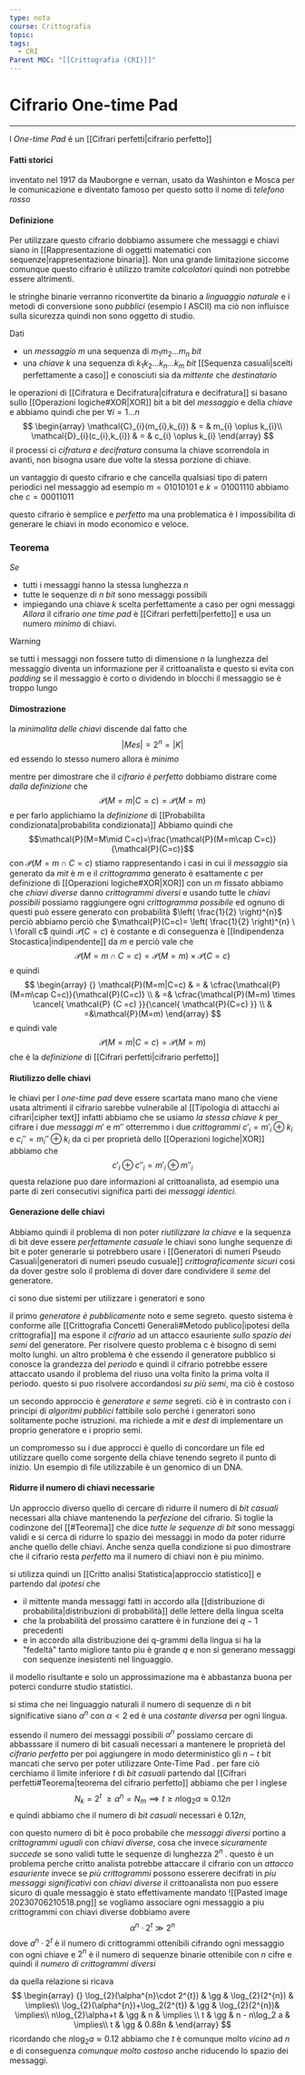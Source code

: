 ```yaml
---
type: nota
course: Crittografia
topic: 
tags:
  - CRI
Parent MOC: "[[Crittografia (CRI)]]"
---
```

# Cifrario One-time Pad
---
l _One-time Pad_ é un [[Cifrari perfetti|cifrario perfetto]]


#### Fatti storici
inventato nel 1917 da Mauborgne e vernan, usato da Washinton e Mosca per le comunicazione e diventato famoso per questo sotto il nome di _telefono rosso_


#### Definizione
Per utilizzare questo cifrario dobbiamo assumere che messaggi e chiavi siano in [[Rappresentazione di oggetti matematici con sequenze|rappresentazione binaria]]. Non una grande limitazione siccome comunque questo cifrario è utilizzo tramite _calcolatori_ quindi non potrebbe essere altrimenti.

le stringhe binarie verranno riconvertite da binario a _linguaggio naturale_ e i metodi di conversione sono _pubblici_ (esempio l ASCII) ma ciò non influisce sulla sicurezza quindi non sono oggetto di studio.


Dati
- un _messaggio_ $m$ una sequenza di $m_{1}m_{2}\dots m_{n}$ _bit_ 
- una _chiave_ $k$ una sequenza di $k_{1}k_{2}\dots k_{n}\dots k_{m}$ _bit_ [[Sequenza casuali|scelti perfettamente a caso]] e conosciuti sia da _mittente_ che _destinatario_

le operazioni di [[Cifratura e Decifratura|cifratura e decifratura]] si basano sullo [[Operazioni logiche#XOR|XOR]] bit a bit del _messaggio_ e della _chiave_ e abbiamo quindi che per $\forall i = 1 \dots n$
$$
\begin{array}
\mathcal{C}_{i}(m_{i},k_{i}) & = & m_{i} \oplus k_{i}\\
\mathcal{D}_{i}(c_{i},k_{i}) & = & c_{i} \oplus k_{i}
\end{array}
$$
il processi ci _cifratura e decifratura_ consuma la chiave scorrendola in avanti, non bisogna usare due volte la stessa porzione di chiave.

un vantaggio di questo cifrario e che cancella qualsiasi tipo di patern periodici nel messaggio ad esempio 
$m = 01010101$ e $k=01001110$ abbiamo che $c=00011011$

questo cifrario è semplice e _perfetto_ ma una problematica è l impossibilita di generare le chiavi in modo economico e veloce.

### Teorema
_Se_ 
- tutti i messaggi hanno la stessa lunghezza $n$
- tutte le sequenze di $n$ _bit_ sono messaggi possibili
- impiegando una chiave $k$ scelta perfettamente a caso per ogni messaggi
_Allora_ il cifrario _one time pad_ è [[Cifrari perfetti|perfetto]] e usa un numero _minimo_ di chiavi.

>[!warning]
>se tutti i messaggi non fossere tutto di dimensione $n$ la lunghezza del messaggio diventa un informazione per il crittoanalista e questo si evita con _padding_ se il messaggio è corto o dividendo in blocchi il messaggio se è troppo lungo 

#### Dimostrazione
la _minimalita delle chiavi_ discende dal fatto che $$|Mes|=2^{n} =|K|$$ ed essendo lo stesso numero allora è _minimo_

mentre per dimostrare che il _cifrario è perfetto_ dobbiamo distrare come _dalla definizione_ che 
$$\mathcal{P}(M=m|C=c)=\mathcal{P}(M=m)$$
e per farlo applichiamo la _definizione_ di  [[Probabilita condizionata|probabilita condizionata]] 
Abbiamo quindi che $$\mathcal{P}(M=M\mid C=c)=\frac{\mathcal{P}(M=m\cap C=c)}{\mathcal{P}(C=c)}$$con $\mathcal{P}(M=m\cap C=c)$ stiamo rappresentando i casi in cui il _messaggio_ sia generato da $mit$ è $m$ e il _crittogramma_ generato è esattamente $c$ 
per definizione di [[Operazioni logiche#XOR|XOR]] con un $m$ fissato abbiamo che _chiavi diverse_ danno _crittogrammi diversi_ e usando tutte le _chiavi possibili_ possiamo raggiungere ogni _crittogramma possibile_ ed ognuno di questi può essere generato con probabilità $\left( \frac{1}{2} \right)^{n}$ perciò abbiamo perciò che $\mathcal{P}(C=c)= \left( \frac{1}{2} \right)^{n} \ \ \forall c$  quindi $\mathcal{P}(C=c)$ è costante e di conseguenza è [[Indipendenza Stocastica|indipendente]] da $m$ e perciò vale che
$$\mathcal{P}(M=m\cap C=c) = \mathcal{P}(M=m) \times \mathcal{P} (C =c)$$
e quindi 
$$
\begin{array} {}
\mathcal{P}(M=m|C=c) & = &  
\cfrac{\mathcal{P}(M=m\cap C=c)}{\mathcal{P}(C=c)} \\
 & =& \cfrac{\mathcal{P}(M=m) \times \cancel{ \mathcal{P} (C =c) }}{\cancel{ \mathcal{P}(C=c) }} \\
& =&\mathcal{P}(M=m)
\end{array}
$$
e quindi vale 
$$\mathcal{P}(M=m|C=c) =\mathcal{P}(M=m)$$
che è la _definizione_ di [[Cifrari perfetti|cifrario perfetto]]


#### Riutilizzo delle chiavi
le chiavi per l _one-time pad_ deve essere scartata mano mano che viene usata altrimenti il cifrario sarebbe vulnerabile al [[Tipologia di attacchi ai cifrari|cipher text]] 
infatti abbiamo che se usiamo _la stessa chiave_ $k$ per cifrare i due _messaggi_ $m'$ e $m''$ otterremmo  i due _crittogrammi_ $c'_i=m'_i\oplus k_i$ e $c_i''=m_i''\oplus k_i$  da ci per proprietà dello [[Operazioni logiche|XOR]] abbiamo che
$$c'_i \oplus c''_i = m'_i \oplus m''_i$$ 
questa relazione puo dare informazioni al crittoanalista, ad esempio una parte di zeri consecutivi significa parti dei _messaggi identici_.


#### Generazione delle chiavi
Abbiamo quindi il problema di non poter _riutilizzare la chiave_ e la sequenza di bit deve essere _perfettamente casuale_ 
le chiavi sono lunghe sequenze di bit e poter generarle si potrebbero usare i [[Generatori di numeri Pseudo Casuali|generatori di numeri pseudo cusuale]] _crittograficamente sicuri_
cosi da dover gestre solo il problema di dover dare condividere il _seme_ del generatore.

ci sono due sistemi per utilizzare i generatori e sono

il primo _generatore è pubblicamente_ noto e seme segreto.
questo sistema è conforme alle [[Crittografia Concetti Generali#Metodo publico|ipotesi della crittografia]] ma espone il _cifrario_ ad un attacco esauriente _sullo spazio dei semi_ del generatore. Per risolvere questo problema c è bisogno di semi molto lunghi. 
un altro problema è che essendo il generatore pubblico si conosce la grandezza del _periodo_ e quindi il cifrario potrebbe essere attaccato usando il problema del riuso una volta finito la prima volta il periodo. questo si puo risolvere accordandosi _su più semi_, ma ciò è costoso

un secondo approccio è _generatore e seme_ segreti. ciò è in contrasto con i principi di _algoritmi pubblici_  fattibile solo perché i generatori sono solitamente poche istruzioni. ma richiede a $mit$ e $dest$ di implementare un proprio generatore e i proprio semi.

un compromesso su i due approcci è quello di concordare un file ed utilizzare quello come sorgente della chiave tenendo segreto il punto di inizio. 
	Un esempio di file utilizzabile è un genomico di un DNA.

#### Ridurre il numero di chiavi necessarie
Un approccio diverso quello di cercare di ridurre il numero di _bit casuali_ necessari alla chiave mantenendo la _perfezione_ del cifrario. 
Si toglie la codinzone del  [[#Teorema]] che dice _tutte le sequenze di bit_ sono messaggi validi e si cerca di ridurre lo spazio dei messaggi in modo da poter ridurre anche quello delle chiavi.
Anche senza quella condizione si puo dimostrare che il cifrario resta _perfetto_ ma il numero di chiavi non è piu minimo.

si utilizza quindi un [[Critto analisi Statistica|approccio statistico]] e partendo dal _ipotesi_ che
- il mittente manda messaggi fatti in accordo alla [[distribuzione di probabilita|distribuzioni di probabilità]] delle lettere della lingua scelta 
- che la probabilità del prossimo carattere è in funzione dei $q-1$ precedenti
- e in accordo alla distribuzione dei q-grammi della lingua
si ha la "fedeltà" tanto migliore tanto piu è grande $q$ e non si generano messaggi con sequenze inesistenti nel linguaggio.

il modello risultante e solo un approssimazione ma è abbastanza buona per poterci condurre studio statistici.

si stima che nei linguaggio naturali il numero di sequenze di $n$ bit significative siano $\alpha^{n}$ con $\alpha<2$ ed è una _costante diversa_ per ogni lingua.

essendo il numero dei messaggi possibili $\alpha^{n}$ possiamo cercare di abbasssare il numero di bit casuali necessari a mantenere le proprietà del _cifrario perfetto_ per poi aggiungere in modo deterministico gli $n-t$ bit mancati che servo per poter utilizzare Onte-Time Pad .
per fare ciò cerchiamo il limite inferiore $t$ di _bit casuali_ partendo dal  [[Cifrari perfetti#Teorema|teorema del cifrario perfetto]] abbiamo che per l inglese $$N_{k}=2^{t} \ \geq \alpha ^{n}=N_{m} \implies t \geq n \log_{2}\alpha \approx 0.12n$$
e quindi abbiamo che il numero di _bit casuali_ necessari è $0.12n$, 

con questo numero di bit  è poco probabile che _messaggi diversi_ portino a _crittogrammi uguali_ con _chiavi diverse_, cosa che invece _sicuramente succede_ se sono validi tutte le sequenze di lunghezza $2^{n}$ . questo è un problema perche critto analista potrebbe attaccare il cifrario con un _attacco esauriente_ invece se _più crittogrammi_ possono esserere decifrati in _piu messaggi significativi_ con _chiavi diverse_  il crittoanalista non puo essere sicuro di quale messaggio è stato effettivamente mandato
![[Pasted image 20230706210518.png]]
 se vogliamo associare ogni messaggio a piu crittogrammi con chiavi diverse dobbiamo avere $$\alpha^{n} \cdot 2^{t} \gg 2^{n}$$
 dove  $a^{n}\cdot 2^{t}$ è il numero di crittogrammi ottenibili cifrando ogni messaggio con ogni chiave e $2^{n}$ è il numero di sequenze binarie ottenibile con $n$ cifre e quindi il _numero di crittogrammi diversi_
 
da quella relazione si ricava
$$
\begin{array} {}
 \log_{2}(\alpha^{n}\cdot 2^{t}) & \gg &  \log_{2}(2^{n})  &  \implies\\  
\log_{2}(\alpha^{n})+\log_2(2^{t})  & \gg   & \log_{2}(2^{n})&  \implies\\
n\log_{2}\alpha+t & \gg &  n  & \implies \\
 t  & \gg  & n - n\log_2 a  &  \implies\\
t  & \gg &  0.88n &
\end{array}
$$
ricordando che $n\log_{2}a \approx 0.12$ abbiamo che $t$ è comunque molto _vicino_ ad $n$ e di conseguenza _comunque molto costoso_ anche riducendo lo spazio dei messaggi.


 